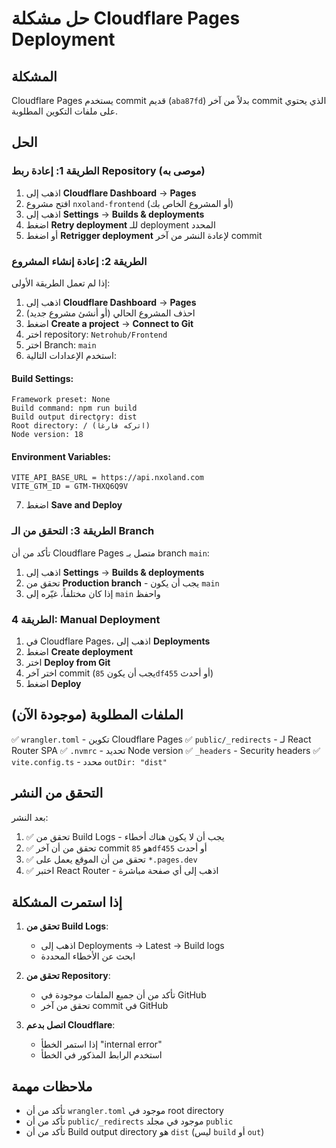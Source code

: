 # حل مشكلة Cloudflare Pages Deployment

## المشكلة
Cloudflare Pages يستخدم commit قديم (`aba87fd`) بدلاً من آخر commit الذي يحتوي على ملفات التكوين المطلوبة.

## الحل

### الطريقة 1: إعادة ربط Repository (موصى به)

1. اذهب إلى **Cloudflare Dashboard** → **Pages**
2. افتح مشروع `nxoland-frontend` (أو المشروع الخاص بك)
3. اذهب إلى **Settings** → **Builds & deployments**
4. اضغط **Retry deployment** للـ deployment المحدد
5. أو اضغط **Retrigger deployment** لإعادة النشر من آخر commit

### الطريقة 2: إعادة إنشاء المشروع

إذا لم تعمل الطريقة الأولى:

1. اذهب إلى **Cloudflare Dashboard** → **Pages**
2. احذف المشروع الحالي (أو أنشئ مشروع جديد)
3. اضغط **Create a project** → **Connect to Git**
4. اختر repository: `Netrohub/Frontend`
5. اختر Branch: `main`
6. استخدم الإعدادات التالية:

#### Build Settings:
```
Framework preset: None
Build command: npm run build
Build output directory: dist
Root directory: / (اتركه فارغاً)
Node version: 18
```

#### Environment Variables:
```
VITE_API_BASE_URL = https://api.nxoland.com
VITE_GTM_ID = GTM-THXQ6Q9V
```

7. اضغط **Save and Deploy**

### الطريقة 3: التحقق من الـ Branch

تأكد من أن Cloudflare Pages متصل بـ branch `main`:

1. اذهب إلى **Settings** → **Builds & deployments**
2. تحقق من **Production branch** - يجب أن يكون `main`
3. إذا كان مختلفاً، غيّره إلى `main` واحفظ

### الطريقة 4: Manual Deployment

1. في Cloudflare Pages، اذهب إلى **Deployments**
2. اضغط **Create deployment**
3. اختر **Deploy from Git**
4. اختر آخر commit (يجب أن يكون `85df455` أو أحدث)
5. اضغط **Deploy**

## الملفات المطلوبة (موجودة الآن)

✅ `wrangler.toml` - تكوين Cloudflare Pages
✅ `public/_redirects` - لـ React Router SPA
✅ `.nvmrc` - تحديد Node version
✅ `_headers` - Security headers
✅ `vite.config.ts` - محدد `outDir: "dist"`

## التحقق من النشر

بعد النشر:

1. ✅ تحقق من Build Logs - يجب أن لا يكون هناك أخطاء
2. ✅ تحقق من أن آخر commit هو `85df455` أو أحدث
3. ✅ تحقق من أن الموقع يعمل على `*.pages.dev`
4. ✅ اختبر React Router - اذهب إلى أي صفحة مباشرة

## إذا استمرت المشكلة

1. **تحقق من Build Logs**:
   - اذهب إلى Deployments → Latest → Build logs
   - ابحث عن الأخطاء المحددة

2. **تحقق من Repository**:
   - تأكد من أن جميع الملفات موجودة في GitHub
   - تحقق من آخر commit في GitHub

3. **اتصل بدعم Cloudflare**:
   - إذا استمر الخطأ "internal error"
   - استخدم الرابط المذكور في الخطأ

## ملاحظات مهمة

- تأكد من أن `wrangler.toml` موجود في root directory
- تأكد من أن `public/_redirects` موجود في مجلد `public`
- تأكد من أن Build output directory هو `dist` (ليس `build` أو `out`)


